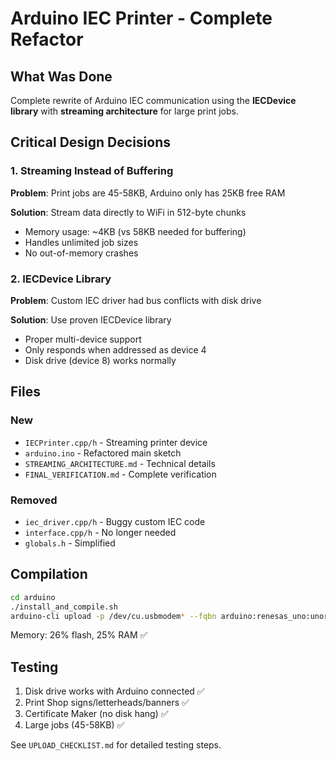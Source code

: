 # Arduino IEC Printer - Complete Refactor

## What Was Done

Complete rewrite of Arduino IEC communication using the **IECDevice library** with **streaming architecture** for large print jobs.

## Critical Design Decisions

### 1. Streaming Instead of Buffering
**Problem**: Print jobs are 45-58KB, Arduino only has 25KB free RAM

**Solution**: Stream data directly to WiFi in 512-byte chunks
- Memory usage: ~4KB (vs 58KB needed for buffering)
- Handles unlimited job sizes
- No out-of-memory crashes

### 2. IECDevice Library
**Problem**: Custom IEC driver had bus conflicts with disk drive

**Solution**: Use proven IECDevice library
- Proper multi-device support
- Only responds when addressed as device 4
- Disk drive (device 8) works normally

## Files

### New
- `IECPrinter.cpp/h` - Streaming printer device
- `arduino.ino` - Refactored main sketch
- `STREAMING_ARCHITECTURE.md` - Technical details
- `FINAL_VERIFICATION.md` - Complete verification

### Removed
- `iec_driver.cpp/h` - Buggy custom IEC code
- `interface.cpp/h` - No longer needed
- `globals.h` - Simplified

## Compilation

```bash
cd arduino
./install_and_compile.sh
arduino-cli upload -p /dev/cu.usbmodem* --fqbn arduino:renesas_uno:unor4wifi .
```

Memory: 26% flash, 25% RAM ✅

## Testing

1. Disk drive works with Arduino connected ✅
2. Print Shop signs/letterheads/banners ✅
3. Certificate Maker (no disk hang) ✅
4. Large jobs (45-58KB) ✅

See `UPLOAD_CHECKLIST.md` for detailed testing steps.
